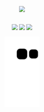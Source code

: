   
## 
<div align="center">
  <a href="https://github.com/palomaedeltrudes">
  <img height="180em" src="https://github-readme-stats.vercel.app/api?username=palomaedeltrudes&show_icons=true&theme=radical&include_all_commits=true&count_private=true"/>
</div>
  
  ##
 
<div align="center">
  <a href="https://instagram.com/palomaedeltrudes" target="_blank"><img src="https://img.shields.io/badge/-Instagram-%23E4405F?style=for-the-badge&logo=instagram&logoColor=white" target="_blank"></a>
  <a href = "mailto:lomita.trudys@gmail.com"><img src="https://img.shields.io/badge/-Gmail-%23333?style=for-the-badge&logo=gmail&logoColor=white" target="_blank"></a>
  <a href="https://www.linkedin.com/in/paloma-edeltrudes-088510247" target="_blank"><img src="https://img.shields.io/badge/-LinkedIn-%230077B5?style=for-the-badge&logo=linkedin&logoColor=white" target="_blank"></a> 
 

  ![Snake animation](https://github.com/rafaballerini/rafaballerini/blob/output/github-contribution-grid-snake.svg)
 
</div>
